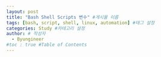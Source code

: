 ```yaml
---
layout: post
title: "Bash Shell Scripts 변수" #게시물 이름
tags: [bash, script, shell, linux, automation] #태그 설정
categories: Study #카테고리 설정
author: # 작성자
  - Byungineer
#toc : true #Table of Contents
---
```


